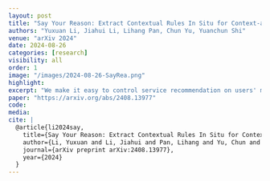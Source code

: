 ```yaml
---
layout: post
title: "Say Your Reason: Extract Contextual Rules In Situ for Context-aware Service Recommendation"
authors: "Yuxuan Li, Jiahui Li, Lihang Pan, Chun Yu, Yuanchun Shi"
venue: "arXiv 2024"
date: 2024-08-26
categories: [research]
visibility: all
order: 1
image: "/images/2024-08-26-SayRea.png"
highlight:
excerpt: "We make it easy to control service recommendation on users' mobile phones in situ. We introduce SayRea, an interactive system that facilitates the extraction of contextual rules for personalized context-aware service recommendations in mobile scenarios using LLMs."
paper: "https://arxiv.org/abs/2408.13977"
code:
media:
cite: |
  @article{li2024say,
    title={Say Your Reason: Extract Contextual Rules In Situ for Context-aware Service Recommendation},
    author={Li, Yuxuan and Li, Jiahui and Pan, Lihang and Yu, Chun and Shi, Yuanchun},
    journal={arXiv preprint arXiv:2408.13977},
    year={2024}
  }
---
```

